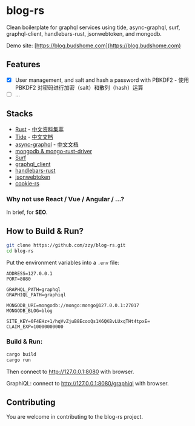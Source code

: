# blog-rs

Clean boilerplate for graphql services using tide, async-graphql, surf, graphql-client, handlebars-rust, jsonwebtoken, and mongodb.

Demo site: [https://blog.budshome.com](https://blog.budshome.com)

## Features

- [x] User management, and salt and hash a password with PBKDF2 - 使用 PBKDF2 对密码进行加密（salt）和散列（hash）运算
- [ ] ...

## Stacks

- [Rust](https://www.rust-lang.org) - [中文资料集萃](https://budshome.com)
- [Tide](https://crates.io/crates/tide) - [中文文档](https://tide.budshome.com)
- [async-graphql](https://crates.io/crates/async-graphql) - [中文文档](https://async-graphql.budshome.com)
- [mongodb & mongo-rust-driver](https://crates.io/crates/mongodb)
- [Surf](https://crates.io/crates/surf)
- [graphql_client](https://crates.io/crates/graphql_client)
- [handlebars-rust](https://crates.io/crates/handlebars)
- [jsonwebtoken](https://crates.io/crates/jsonwebtoken)
- [cookie-rs](https://crates.io/crates/cookie)

### Why not use React / Vue / Angular / ...?

In brief, for **SEO**.

## How to Build & Run?

``` Bash
git clone https://github.com/zzy/blog-rs.git
cd blog-rs
```

Put the environment variables into a `.env` file:

```
ADDRESS=127.0.0.1
PORT=8080

GRAPHQL_PATH=graphql
GRAPHIQL_PATH=graphiql

MONGODB_URI=mongodb://mongo:mongo@127.0.0.1:27017
MONGODB_BLOG=blog

SITE_KEY=0F4EHz+1/hqVvZjuB8EcooQs1K6QKBvLUxqTHt4tpxE=
CLAIM_EXP=10000000000
```

### Build & Run:

``` Bash
cargo build
cargo run
```

Then connect to http://127.0.0.1:8080 with browser.

GraphiQL: connect to http://127.0.0.1:8080/graphiql with browser.

## Contributing

You are welcome in contributing to the blog-rs project.
